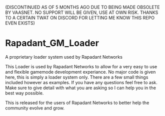 (DISCONTINUED AS OF 5 MONTHS AGO DUE TO BEING MADE OBSOLETE BY VAASNET. NO SUPPORT WILL BE GIVEN, USE AT OWN RISK. THANKS TO A CERTAIN TWAT ON DISCORD FOR LETTING ME KNOW THIS REPO EVEN EXISTS)

# Rapadant_GM_Loader
A proprietary loader system used by Rapadant Networks


  This Loader is used by Rapadant Networks to allow for a very easy to use and flexible gamemode development experiance.
No major code is given here, this is simply a loader system only. There are a few small things included however as examples.
If you have any questions feel free to ask. Make sure to give detail with what you are asking so I can help you in the best
way possible.


This is released for the users of Rapadant Networks to better help the community evolve and grow.
